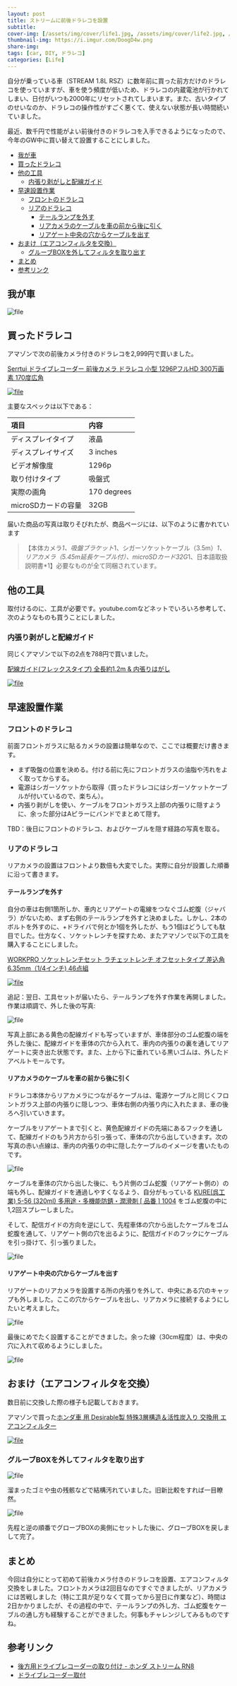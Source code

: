 ```yaml
---
layout: post
title: ストリームに前後ドラレコを設置
subtitle: 
cover-img: [/assets/img/cover/life1.jpg, /assets/img/cover/life2.jpg, /assets/img/cover/life3.jpg]
thumbnail-img: https://i.imgur.com/DoogD4w.png
share-img:
tags: [car, DIY, ドラレコ]
categories: [Life]
---
```


自分が乗っている車（STREAM 1.8L RSZ）に数年前に買った前方だけのドラレコを使っていますが、車を使う頻度が低いため、ドラレコの内蔵電池が行かれてしまい、日付がいつも2000年にリセットされてしまいます。また、古いタイプのせいなのか、ドラレコの操作性がすごく悪くて、使えない状態が長い時間続いていました。

最近、数千円で性能がよい前後付きのドラレコを入手できるようになったので、今年のGW中に買い替えて設置することにしました。

<!-- vim-markdown-toc GFM -->

* [我が車](#我が車)
* [買ったドラレコ](#買ったドラレコ)
* [他の工具](#他の工具)
  * [内張り剥がしと配線ガイド](#内張り剥がしと配線ガイド)
* [早速設置作業](#早速設置作業)
  * [フロントのドラレコ](#フロントのドラレコ)
  * [リアのドラレコ](#リアのドラレコ)
    * [テールランプを外す](#テールランプを外す)
    * [リアカメラのケーブルを車の前から後に引く](#リアカメラのケーブルを車の前から後に引く)
    * [リアゲート中央の穴からケーブルを出す](#リアゲート中央の穴からケーブルを出す)
* [おまけ（エアコンフィルタを交換）](#おまけエアコンフィルタを交換)
  * [グルーブBOXを外してフィルタを取り出す](#グルーブboxを外してフィルタを取り出す)
* [まとめ](#まとめ)
* [参考リンク](#参考リンク)

<!-- vim-markdown-toc -->

## 我が車
![file](https://i.imgur.com/MXckrYe.png)

## 買ったドラレコ
アマゾンで次の前後カメラ付きのドラレコを2,999円で買いました。

[Serrtui ドライブレコーダー 前後カメラ ドラレコ 小型 1296PフルHD 300万画素 170度広角](https://amzn.to/3WwoIvU)

[![file](https://i.imgur.com/DoogD4w.png)](https://amzn.to/3WwoIvU)

主要なスペックは以下である：

|項目|内容|
|:-|:-|
|ディスプレイタイプ|液晶|
|ディスプレイサイズ|3 inches|
|ビデオ解像度|1296p|
|取り付けタイプ|吸盤式|
|実際の画角|170 degrees|
|microSDカードの容量|32GB|

届いた商品の写真は取りそびれたが、商品ページには、以下のように書かれています
>【本体カメラ*1、吸盤ブラケット*1、シガーソケットケーブル（3.5m）*1、リアカメラ（5.45m延長ケーブル付）、microSDカード32G*1、日本語取扱説明書*1】必要なものが全て同梱されています。

## 他の工具 
取付けるのに、工具が必要です。youtube.comなどネットでいろいろ参考して、次のようなものも買うことにしました。

### 内張り剥がしと配線ガイド
同じくアマゾンで以下の2点を788円で買いました。

[配線ガイド(フレックスタイプ) 全長約1.2m & 内張りはがし](https://amzn.to/4ak5wEG)

[![file](https://i.imgur.com/1rvheZn.png)](https://amzn.to/4ak5wEG)

## 早速設置作業
### フロントのドラレコ
前面フロントガラスに貼るカメラの設置は簡単なので、ここでは概要だけ書きます。

- まず吸盤の位置を決める。付ける前に先にフロントガラスの油脂や汚れをよく取ってからする。
- 電源はシガーソケットから取得（買ったドラレコにはシガーソケットケーブルが付いているので、楽ちん）。
- 内張り剥がしを使い、ケーブルをフロントガラス上部の内張りに隠すように、余った部分はAピラーにバンドでまとめて隠す。

TBD：後日にフロントのドラレコ、およびケーブルを隠す経路の写真を取る。

### リアのドラレコ
リアカメラの設置はフロントより数倍も大変でした。実際に自分が設置した順番に沿って書きます。

#### テールランプを外す

自分の車は右側1箇所しか、車内とリアゲートの電線をつなぐゴム蛇腹（ジャバラ）がないため、まず右側のテールランプを外すと決めました。しかし、2本のボルトを外すのに、+ドライバで何とか1個を外したが、もう1個はどうしても駄目でした。仕方なく、ソケットレンチを探すため、またアマゾンで以下の工具を購入することにしました。

[WORKPRO ソケットレンチセット ラチェットレンチ オフセットタイプ 差込角6.35mm（1/4インチ) 46点組](https://amzn.to/3KiyZEN)

[![file](https://i.imgur.com/5sbSTsw.png)](https://amzn.to/3KiyZEN)

追記：翌日、工具セットが届いたら、テールランプを外す作業を再開しました。
作業は順調で、外した後の写真:

![file](https://i.imgur.com/m7lcbOP.png)

写真上部にある黄色の配線ガイドも写っていますが、車体部分のゴム蛇腹の端を外した後に、配線ガイドを車体の穴から入れて、車内の内張りの裏を通してリアゲートに突き出た状態です。また、上から下に垂れている黒いゴムは、外したドアベルトモールです。

#### リアカメラのケーブルを車の前から後に引く
ドラレコ本体からリアカメラにつながるケーブルは、電源ケーブルと同じくフロントガラス上部の内張りに隠しつつ、車体右側の内張り内に入れたまま、車の後ろへ引いていきます。

ケーブルをリアゲートまで引くと、黄色配線ガイドの先端にあるフックを通して、配線ガイドのもう片方から引っ張って、車体の穴から出していきます。次の写真の赤い点線は、車内の内張りの中に隠したケーブルのイメージを書いたものです。

![file](https://i.imgur.com/nARz8Sw.png)

ケーブルを車体の穴から出した後に、もう片側のゴム蛇腹（リアゲート側の）の端も外し、配線ガイドを通過しやすくなるよう、自分がもっている [KURE(呉工業) 5-56 (320ml) 多用途・多機能防錆・潤滑剤 [ 品番 ] 1004](https://amzn.to/4bAtfS8) をゴム蛇腹の中に1,2回スプレーしました。

そして、配信ガイドの方向を逆にして、先程車体の穴から出したケーブルをゴム蛇腹を通して、リアゲート側の穴を出るように、配信ガイドのフックにケーブルを引っ掛けて、引っ張りました。

![file](https://i.imgur.com/cASrLJN.png)

#### リアゲート中央の穴からケーブルを出す

リアゲートのリアカメラを設置する所の内張りを外して、中央にある穴のキャップも外しました。ここの穴からケーブルを出し、リアカメラに接続するようにしたいと考えました。

![file](https://i.imgur.com/b4R1odR.png)

最後にめでたく設置することができました。余った線（30cm程度）は、中央の穴に入れて収めるようにしました。

![file](https://i.imgur.com/ZWVcOS0.png)

## おまけ（エアコンフィルタを交換）
数日前に交換した際の様子も記載しておきます。

アマゾンで買った[ホンダ車 用 Desirable製 特殊3層構造＆活性炭入り 交換用 エアコンフィルター](https://amzn.to/4dvscoB)

[![file](https://i.imgur.com/lstvnEC.png)](https://amzn.to/4dvscoB)

### グルーブBOXを外してフィルタを取り出す

![file](https://i.imgur.com/qsSZtUX.png)

溜まったゴミや虫の残骸などで結構汚れていました。旧新比較をすれば一目瞭然。

![file](https://i.imgur.com/gPdNZ1G.png)

先程と逆の順番でグローブBOXの奥側にセットした後に、グローブBOXを戻しまして完了。

## まとめ
今回は自分にとって初めて前後カメラ付きのドラレコを設置、エアコンフィルタ交換をしました。フロントカメラは2回目なのですぐできましたが、リアカメラには苦戦しました（特に工具が足りなくて買ってから翌日に作業など）、時間は2日かかりましたが、その過程の中で、テールランプの外し方、ゴム蛇腹をケーブルの通し方も経験することができました。何事もチャレンジしてみるものですね。

## 参考リンク
- [後方用ドライブレコーダーの取り付け - ホンダ ストリーム RN8](https://stream.nazotoki-k.com/stream_drive-recorder-rear.htm)
- [ドライブレコーダー取付](https://minkara.carview.co.jp/userid/2320073/car/1811847/5276631/note.aspx)

